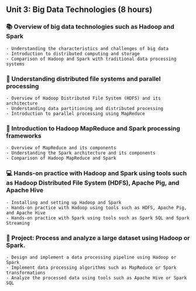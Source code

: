 ## Unit 3: Big Data Technologies (8 hours)

### 📚 Overview of big data technologies such as Hadoop and Spark

    - Understanding the characteristics and challenges of big data
    - Introduction to distributed computing and storage
    - Comparison of Hadoop and Spark with traditional data processing systems

### 🧩 Understanding distributed file systems and parallel processing

    - Overview of Hadoop Distributed File System (HDFS) and its architecture
    - Understanding data partitioning and distributed processing
    - Introduction to parallel processing using MapReduce

### 🚀 Introduction to Hadoop MapReduce and Spark processing frameworks

    - Overview of MapReduce and its components
    - Understanding the Spark architecture and its components
    - Comparison of Hadoop MapReduce and Spark

### 💻 Hands-on practice with Hadoop and Spark using tools such as Hadoop Distributed File System (HDFS), Apache Pig, and Apache Hive

    - Installing and setting up Hadoop and Spark
    - Hands-on practice with Hadoop using tools such as HDFS, Apache Pig, and Apache Hive
    - Hands-on practice with Spark using tools such as Spark SQL and Spark Streaming

### 📝 Project: Process and analyze a large dataset using Hadoop or Spark.

    - Design and implement a data processing pipeline using Hadoop or Spark
    - Implement data processing algorithms such as MapReduce or Spark transformations
    - Analyze the processed data using tools such as Apache Hive or Spark SQL
